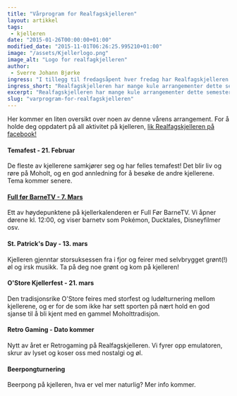 ```yaml
---
title: "Vårprogram for Realfagskjelleren"
layout: artikkel
tags: 
 - kjelleren
date: "2015-01-26T00:00:00+01:00"
modified_date: "2015-11-01T06:26:25.995210+01:00"
image: "/assets/Kjellerlogo.png"
image_alt: "Logo for realfagkjelleren"
author:
 - Sverre Johann Bjørke
ingress: "I tillegg til fredagsåpent hver fredag har Realfagskjelleren som alltid mange spennende arrangement, og dette semesteret er selvsagt ikke et unntak."
ingress_short: "Realfagskjelleren har mange kule arrangementer dette semesteret!"
excerpt: "Realfagskjelleren har mange kule arrangementer dette semesteret!"
slug: "varprogram-for-realfagskjelleren"
---
```

Her kommer en liten oversikt over noen av denne vårens arrangement. For å holde deg oppdatert på all aktivitet på kjelleren, [lik Realfagskjelleren på facebook!](https://www.facebook.com/Realfagskjelleren)

#### Temafest - 21. Februar
De fleste av kjellerene samkjører seg og har felles temafest! Det blir liv og røre på Moholt, og en god annledning for å besøke de andre kjellerene. Tema kommer senere. 

#### [Full før BarneTV - 7. Mars](https://www.facebook.com/events/1522504704705352/)
Ett av høydepunktene på kjellerkalenderen er Full Før BarneTV. Vi åpner dørene kl. 12:00, og viser barnetv som Pokémon, Ducktales, Disneyfilmer osv. 

#### St. Patrick's Day - 13. mars
Kjelleren gjenntar storsuksessen fra i fjor og feirer med selvbrygget grønt(!) øl og irsk musikk. Ta på deg noe grønt og kom på kjelleren!

#### O'Store Kjellerfest - 21. mars
Den tradisjonsrike O'Store feires med storfest og ludølturnering mellom kjellerene, og er for de som ikke har sett sporten på nært hold en god sjanse til å bli kjent med en gammel Moholttradisjon.

#### Retro Gaming - Dato kommer
Nytt av året er Retrogaming på Realfagskjelleren. Vi fyrer opp emulatoren, skrur av lyset og koser oss med nostalgi og øl.

#### Beerpongturnering
Beerpong på kjelleren, hva er vel mer naturlig? Mer info kommer.